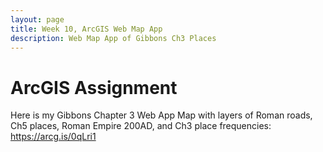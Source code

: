 ```yaml
---
layout: page
title: Week 10, ArcGIS Web Map App
description: Web Map App of Gibbons Ch3 Places
---
```


# ArcGIS Assignment

Here is my Gibbons Chapter 3 Web App Map with layers of Roman roads, Ch5 places,
Roman Empire 200AD, and Ch3 place frequencies: https://arcg.is/0qLri1
